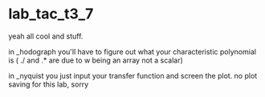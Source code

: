 # lab_tac_t3_7
yeah all cool and stuff.

in \_hodograph you'll have to figure out what your characteristic polynomial is ( ./ and .* are due to w being an array not a scalar)

in \_nyquist you just input your transfer function and screen the plot. no plot saving for this lab, sorry 
